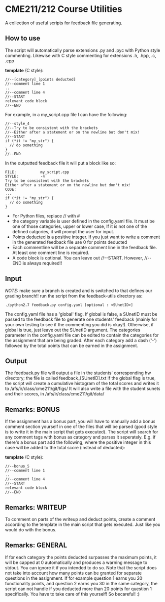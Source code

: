 # CME211/212 Course Utilities
A collection of useful scripts for feedback file generating.

## How to use
The script will automatically parse extensions .py and .pyc with Python style commenting. Likewise with C style commenting for extensions .h, .hpp, .c, .cpp

**template** (C style):
```
//--[category]_[points deducted]
//--comment line 1
..
//--comment line 4
//--START
relevant code block
//--END
```

For example, in a my_script.cpp file I can have the following:<br>
```
//--style_4
//--Try to be consistent with the brackets
//--Either after a statement or on the newline but don't mix!
//--START
if (*it != "my_str") {
  // do something
}
//--END
```

In the outputted feedback file it will put a block like so:
```
FILE:           my_script.cpp
STYLE:          -4
Try to be consistent with the brackets
Either after a statement or on the newline but don't mix!
CODE:
...
if (*it != "my_str") {
  // do something
}
```

* For Python files, replace // with &#35;
* the category variable is user defined in the config.yaml file. It must be one of those categories, upper or lower case, If it is not one of the defined catgories, it will prompt the user for input.
* Points deducted is a positive integer. If you just want to write a comment in the generated feedback file use 0 for points deducted
* Each commentline will be a separate comment line in the feedback file. At least one comment line is required.
* A code block is optional. You can leave out //--START. However, //--END is always required!!


## Input
*NOTE:* make sure a branch is created and is switched to that defines our grading branch!!
run the script from the feedback-utils directory as:
```
./python2.7 feedback.py config.yaml [optional : <SUnetID>]
```
The config.yaml file has a 'global' flag. If global is false, a SUnetID must be passed to the feedback file to generate one students' feedback (mainly for your own testing to see if the commenting you did is okay!). Otherwise, if global is true, just leave out the SUnetID argument.
The categories parameter in the config.yaml file can be edited to contain the categories for the assignment that are being graded. After each category add a dash ('-') followed by the total points that can be earned in the assignment.

## Output
The feedback.py file will output a file in the students' corresponding hw directory; the file is called feedback_[SUnetID].txt
If the global flag is true, the script will create a cumulative histogram of the total scores and writes it to /afs/ir/class/cme211/git/figs/
It will also write a file with the student sunets and their scores, in /afs/ir/class/cme211/git/data/

## Remarks: BONUS
If the assignment has a bonus part, you will have to manually add a bonus comment section yourself in one of the files that will be parsed (good style is to write it in the main script that gets executed). The script will search for any comment tags with bonus as category and parses it seperately. E.g. if there's a bonus part add the following, where the positive integer in this case will be added to the total score (instead of deducted):

**template** (C style):
```
//--bonus_5
//--comment line 1
..
//--comment line 4
//--START
relevant code block
//--END
```

## Remarks: WRITEUP
To comment on parts of the writeup and deduct points, create a comment according to the template in the main script that gets executed. Just like you would do with the bonus.

## Remarks: GENERAL
If for each category the points deducted surpasses the maximum points, it will be capped at 0 automatically and produces a warning message to stdout. You can ignore it if you intended to do so.
Note that the script does not take into account how many points can be granted for separate questions in the assignment. If for example question 1 earns you 20 functionality points, and question 2 earns you 30 in the same category, the script can not handle if you deducted more than 20 points for question 1 specifically. You have to take care of this yourself! So becareful! :)
